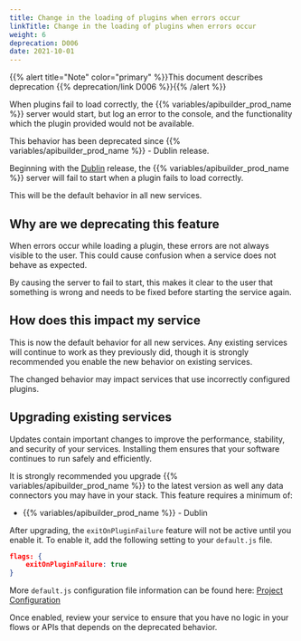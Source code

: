 ```yaml
---
title: Change in the loading of plugins when errors occur
linkTitle: Change in the loading of plugins when errors occur
weight: 6
deprecation: D006
date: 2021-10-01
---
```


{{% alert title="Note" color="primary" %}}This document describes deprecation {{% deprecation/link D006 %}}{{% /alert %}}

When plugins fail to load correctly, the {{% variables/apibuilder_prod_name %}} server would start, but log an error to the console, and the functionality which the plugin provided would not be available.

This behavior has been deprecated since {{% variables/apibuilder_prod_name %}} - Dublin release.

Beginning with the [Dublin](/docs/release_notes/dublin) release, the {{% variables/apibuilder_prod_name %}} server will fail to start when a plugin fails to load correctly.

This will be the default behavior in all new services.

## Why are we deprecating this feature

When errors occur while loading a plugin, these errors are not always visible to the user. This could cause confusion when a service does not behave as expected.

By causing the server to fail to start, this makes it clear to the user that something is wrong and needs to be fixed before starting the service again.

## How does this impact my service

This is now the default behavior for all new services. Any existing services will continue to work as they previously did, though it is strongly recommended you enable the new behavior on existing services.

The changed behavior may impact services that use incorrectly configured plugins.

## Upgrading existing services

Updates contain important changes to improve the performance, stability, and security of your services. Installing them ensures that your software continues to run safely and efficiently.

It is strongly recommended you upgrade {{% variables/apibuilder_prod_name %}} to the latest version as well any data connectors you may have in your stack. This feature requires a minimum of:

* {{% variables/apibuilder_prod_name %}} - Dublin

After upgrading, the `exitOnPluginFailure` feature will not be active until you enable it. To enable it, add the following setting to your `default.js` file.

```json
flags: {
    exitOnPluginFailure: true
}
```

More `default.js` configuration file information can be found here: [Project Configuration](/docs/developer_guide/project/configuration/project_configuration/#flags)

Once enabled, review your service to ensure that you have no logic in your flows or APIs that depends on the deprecated behavior.
